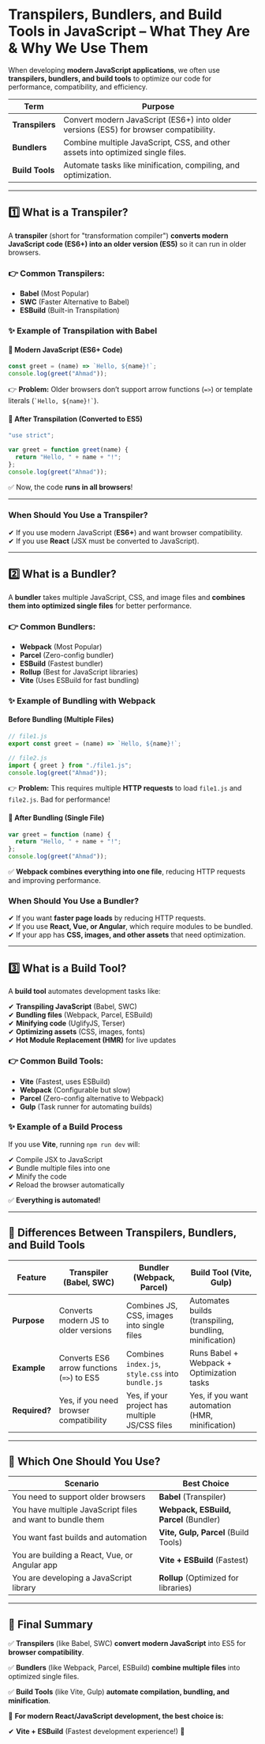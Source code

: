 # Transpilers, Bundlers, and Build Tools in JavaScript – What They Are & Why We Use Them

When developing **modern JavaScript applications**, we often use **transpilers, bundlers, and build tools** to optimize our code for performance, compatibility, and efficiency.

| **Term**        | **Purpose**                                                                           |
| --------------- | ------------------------------------------------------------------------------------- |
| **Transpilers** | Convert modern JavaScript (ES6+) into older versions (ES5) for browser compatibility. |
| **Bundlers**    | Combine multiple JavaScript, CSS, and other assets into optimized single files.       |
| **Build Tools** | Automate tasks like minification, compiling, and optimization.                        |

---

## 1️⃣ What is a Transpiler?

A **transpiler** (short for "transformation compiler") **converts modern JavaScript code (**ES6+**) into an older version (ES5)** so it can run in older browsers.

### 👉 Common Transpilers:

- **Babel** (Most Popular)
- **SWC** (Faster Alternative to Babel)
- **ESBuild** (Built-in Transpilation)

### ✨ Example of Transpilation with Babel

#### 🚀 Modern JavaScript (ES6+ Code)

```js
const greet = (name) => `Hello, ${name}!`;
console.log(greet("Ahmad"));
```

👉 **Problem:** Older browsers don’t support arrow functions (`=>`) or template literals (`` `Hello, ${name}!` ``).

#### 🔄 After Transpilation (Converted to ES5)

```js
"use strict";

var greet = function greet(name) {
  return "Hello, " + name + "!";
};
console.log(greet("Ahmad"));
```

✅ Now, the code **runs in all browsers**!

---

### When Should You Use a Transpiler?

✔ If you use modern JavaScript (**ES6+**) and want browser compatibility.  
✔ If you use **React** (JSX must be converted to JavaScript).

---

## 2️⃣ What is a Bundler?

A **bundler** takes multiple JavaScript, CSS, and image files and **combines them into optimized single files** for better performance.

### 👉 Common Bundlers:

- **Webpack** (Most Popular)
- **Parcel** (Zero-config bundler)
- **ESBuild** (Fastest bundler)
- **Rollup** (Best for JavaScript libraries)
- **Vite** (Uses ESBuild for fast bundling)

### ✨ Example of Bundling with Webpack

#### Before Bundling (Multiple Files)

```js
// file1.js
export const greet = (name) => `Hello, ${name}!`;

// file2.js
import { greet } from "./file1.js";
console.log(greet("Ahmad"));
```

👉 **Problem:** This requires multiple **HTTP requests** to load `file1.js` and `file2.js`. Bad for performance!

#### 🔄 After Bundling (Single File)

```js
var greet = function (name) {
  return "Hello, " + name + "!";
};
console.log(greet("Ahmad"));
```

✅ **Webpack combines everything into one file**, reducing HTTP requests and improving performance.

### When Should You Use a Bundler?

✔ If you want **faster page loads** by reducing HTTP requests.  
✔ If you use **React, Vue, or Angular**, which require modules to be bundled.  
✔ If your app has **CSS, images, and other assets** that need optimization.

---

## 3️⃣ What is a Build Tool?

A **build tool** automates development tasks like:

✔ **Transpiling JavaScript** (Babel, SWC)  
✔ **Bundling files** (Webpack, Parcel, ESBuild)  
✔ **Minifying code** (UglifyJS, Terser)  
✔ **Optimizing assets** (CSS, images, fonts)  
✔ **Hot Module Replacement (HMR)** for live updates

### 👉 Common Build Tools:

- **Vite** (Fastest, uses ESBuild)
- **Webpack** (Configurable but slow)
- **Parcel** (Zero-config alternative to Webpack)
- **Gulp** (Task runner for automating builds)

### ✨ Example of a Build Process

If you use **Vite**, running `npm run dev` will:

✔ Compile JSX to JavaScript  
✔ Bundle multiple files into one  
✔ Minify the code  
✔ Reload the browser automatically

✅ **Everything is automated!**

---

## 🔹 Differences Between Transpilers, Bundlers, and Build Tools

| **Feature**   | **Transpiler (Babel, SWC)**                | **Bundler (Webpack, Parcel)**                     | **Build Tool (Vite, Gulp)**                            |
| ------------- | ------------------------------------------ | ------------------------------------------------- | ------------------------------------------------------ |
| **Purpose**   | Converts modern JS to older versions       | Combines JS, CSS, images into single files        | Automates builds (transpiling, bundling, minification) |
| **Example**   | Converts ES6 arrow functions (`=>`) to ES5 | Combines `index.js`, `style.css` into `bundle.js` | Runs Babel + Webpack + Optimization tasks              |
| **Required?** | Yes, if you need browser compatibility     | Yes, if your project has multiple JS/CSS files    | Yes, if you want automation (HMR, minification)        |

---

## 🔹 Which One Should You Use?

| **Scenario**                                               | **Best Choice**                        |
| ---------------------------------------------------------- | -------------------------------------- |
| You need to support older browsers                         | **Babel** (Transpiler)                 |
| You have multiple JavaScript files and want to bundle them | **Webpack, ESBuild, Parcel** (Bundler) |
| You want fast builds and automation                        | **Vite, Gulp, Parcel** (Build Tools)   |
| You are building a React, Vue, or Angular app              | **Vite + ESBuild** (Fastest)           |
| You are developing a JavaScript library                    | **Rollup** (Optimized for libraries)   |

---

## 🎯 Final Summary

✅ **Transpilers** (like Babel, SWC) **convert modern JavaScript** into ES5 for **browser compatibility**.

✅ **Bundlers** (like Webpack, Parcel, ESBuild) **combine multiple files** into optimized single files.

✅ **Build Tools** (like Vite, Gulp) **automate compilation, bundling, and minification**.

🚀 **For modern React/JavaScript development, the best choice is:**

✔ **Vite + ESBuild** (Fastest development experience!) 🎉
